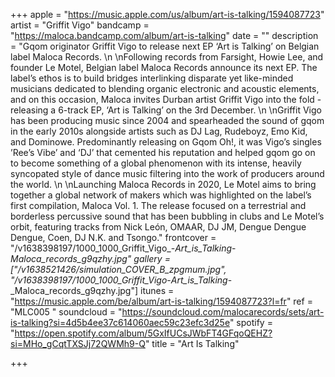 +++
apple = "https://music.apple.com/us/album/art-is-talking/1594087723"
artist = "Griffit Vigo"
bandcamp = "https://maloca.bandcamp.com/album/art-is-talking"
date = ""
description = "Gqom originator Griffit Vigo to release next EP ‘Art is Talking’ on Belgian label Maloca Records.   \n  \nFollowing records from Farsight, Howie Lee, and founder Le Motel, Belgian label Maloca Records announce its next EP. The label’s ethos is to build bridges interlinking disparate yet like-minded musicians dedicated to blending organic electronic and acoustic elements, and on this occasion, Maloca invites Durban artist Griffit Vigo into the fold - releasing a 6-track EP, ‘Art is Talking’ on the 3rd December.   \n  \nGriffit Vigo has been producing music since 2004 and spearheaded the sound of gqom in the early 2010s alongside artists such as DJ Lag, Rudeboyz, Emo Kid, and Dominowe. Predominantly releasing on Gqom Oh!, it was Vigo’s singles ’Ree’s Vibe’ and ‘DJ’ that cemented his reputation and helped gqom go on to become something of a global phenomenon with its intense, heavily syncopated style of dance music filtering into the work of producers around the world.   \n  \nLaunching Maloca Records in 2020, Le Motel aims to bring together a global network of makers which was highlighted on the label’s first compilation, Maloca Vol. 1. The release focused on a terrestrial and borderless percussive sound that has been bubbling in clubs and Le Motel’s orbit, featuring tracks from Nick León, OMAAR, DJ JM, Dengue Dengue Dengue, Coen, DJ N.K. and Tsongo."
frontcover = "/v1638398197/1000_1000_Griffit_Vigo_-_Art_is_Talking_-_Maloca_records_g9qzhy.jpg"
gallery = ["/v1638521426/simulation_COVER_B_zpgmum.jpg", "/v1638398197/1000_1000_Griffit_Vigo_-_Art_is_Talking_-_Maloca_records_g9qzhy.jpg"]
itunes = "https://music.apple.com/be/album/art-is-talking/1594087723?l=fr"
ref = "MLC005 "
soundcloud = "https://soundcloud.com/malocarecords/sets/art-is-talking?si=4d5b4ee37c614060aec59c23efc3d25e"
spotify = "https://open.spotify.com/album/5GxIfUCsJWbFT4GFqoQEHZ?si=MHo_gCqtTXSJj72QWMh9-Q"
title = "Art Is Talking"

+++
